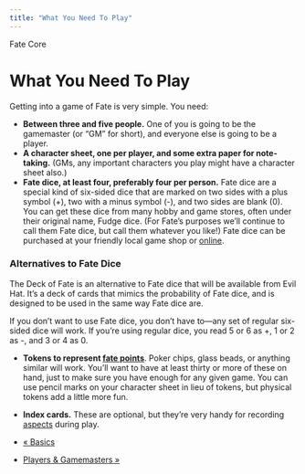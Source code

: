 ```yaml
---
title: "What You Need To Play"
---
```

    
Fate Core

#  What You Need To Play

Getting into a game of Fate is very simple. You need:

  * **Between three and five people.** One of you is going to be the gamemaster (or “GM” for short), and everyone else is going to be a player.
  * **A character sheet, one per player, and some extra paper for note-taking.** (GMs, any important characters you play might have a character sheet also.)
  * **Fate dice, at least four, preferably four per person.** Fate dice are a special kind of six-sided dice that are marked on two sides with a plus symbol (<span class="fate_font">+</span>), two with a minus symbol (<span class="fate_font">-</span>), and two sides are blank (<span class="fate_font">0</span>). You can get these dice from many hobby and game stores, often under their original name, Fudge dice. (For Fate’s purposes we’ll continue to call them Fate dice, but call them whatever you like!) Fate dice can be purchased at your friendly local game shop or [online](http://www.evilhat.com/home/fate-dice/ "Buy dice from Evil Hat" ).

### Alternatives to Fate Dice

The Deck of Fate is an alternative to Fate dice that will be available from
Evil Hat. It’s a deck of cards that mimics the probability of Fate dice, and
is designed to be used in the same way Fate dice are.

If you don’t want to use Fate dice, you don’t have to—any set of regular six-
sided dice will work. If you’re using regular dice, you read 5 or 6 as
<span class="fate_font">+</span>, 1 or 2 as <span class="fate_font">-</span>, and 3 or 4 as
<span class="fate_font">0</span>.

  * **Tokens to represent [fate points](../../fate-core/fate-points "Fate Points" )**. Poker chips, glass beads, or anything similar will work. You’ll want to have at least thirty or more of these on hand, just to make sure you have enough for any given game. You can use pencil marks on your character sheet in lieu of tokens, but physical tokens add a little more fun.
  * **Index cards.** These are optional, but they’re very handy for recording [aspects](../../fate-core/types-aspects "Aspects" ) during play.

  * [« Basics](/fate-core/basics)
  * [Players &amp; Gamemasters »](/fate-core/players-gamemasters)

